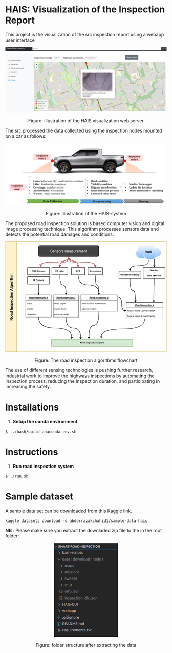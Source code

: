 # HAIS: Visualization of the Inspection Report

This project is the visualization of the src inspection report using a webapp user interface

<p align="center">
<img  src="files/hais-webapp.png" alt="alt text" width="512" >
 </p>
<p align="center">
Figure: Illustration of the HAIS visualization web server
</p>

The src processed the data collected using the inspection nodes mounted on a car as follows:

<p align="center">
<img  src="files/hais-system.png" alt="alt text" width="512" >
 </p>
<p align="center">
Figure: Illustration of the HAIS-system
</p>

The proposed road inspection solution is based computer vision and digital image processing technique. This algorithm processes sensors data and detects the potential road damages and conditions:

<p align="center">
<img  src="files/HAIS-Algorithm-Flowchart.jpg" alt="alt text" width="512" >
</p>
<p align="center">
Figure: The road inspection algorithms flowchart
</p>

The use of different sensing technologies is pushing further research, industrial work to improve the highways inspections by automating the inspection process, reducing the inspection duration, and participating in increasing the safety.

# Installations

1. **Setup the conda environment**

```
$ ../bash/build-anaconda-env.sh
```

# Instructions

1. **Run road inspection system**

```
$ ./run.sh
```

# Sample dataset

A sample data set can be downloaded from this Kaggle [link](https://www.kaggle.com/datasets/abderrazakchahid1/sample-data-hais).

```
kaggle datasets download -d abderrazakchahid1/sample-data-hais
```

**NB** : Please make sure you extract the downladed zip file to the in the root folder:

<p align="center">
<img  src="files/data-sample.png" alt="alt text" width="200" >
 </p>
<p align="center">
Figure: folder structure after extracting the data
</p>
